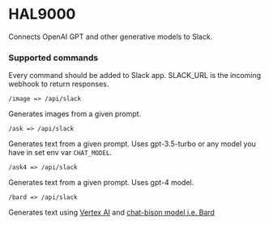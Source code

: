 # HAL9000

Connects OpenAI GPT and other generative models to Slack.

### Supported commands

Every command should be added to Slack app. SLACK_URL is the incoming webhook to return responses.

`/image => /api/slack`

Generates images from a given prompt.

`/ask => /api/slack`

Generates text from a given prompt. Uses gpt-3.5-turbo or any model you have in set env var `CHAT_MODEL`.

`/ask4 => /api/slack`

Generates text from a given prompt. Uses gpt-4 model.

`/bard => /api/slack`

Generates text using [Vertex AI](https://cloud.google.com/vertex-ai) and [chat-bison model i.e. Bard](https://cloud.google.com/vertex-ai/docs/generative-ai/learn/models)

